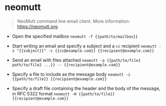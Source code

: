 # neomutt
> NeoMutt command line email client.
> More information: <https://neomutt.org>.

- Open the specified mailbox
`neomutt -f {{path/to/mailbox}}`

- Start writing an email and specify a subject and a `cc` recipient
`neomutt -s "{{subject}}" -c {{cc@example.com}} {{recipient@example.com}}`

- Send an email with files attached
`neomutt -a {{path/to/file1 path/to/file2 ...}} -- {{recipient@example.com}}`

- Specify a file to include as the message body
`neomutt -i {{path/to/file}} {{recipient@example.com}}`

- Specify a draft file containing the header and the body of the message, in RFC 5322 format
`neomutt -H {{path/to/file}} {{recipient@example.com}}`
